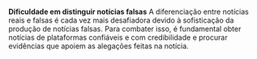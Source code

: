 **Dificuldade em distinguir notícias falsas**
   A diferenciação entre notícias reais e falsas é cada vez mais desafiadora devido à sofisticação da produção de notícias falsas. Para combater isso, é fundamental obter notícias de plataformas confiáveis e com credibilidade e procurar evidências que apoiem as alegações feitas na notícia.